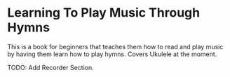 Learning To Play Music Through Hymns
====================================

This is a book for beginners that teaches them how to read and play music by having them learn how to play hymns. Covers Ukulele at the moment.

TODO: Add Recorder Section.

